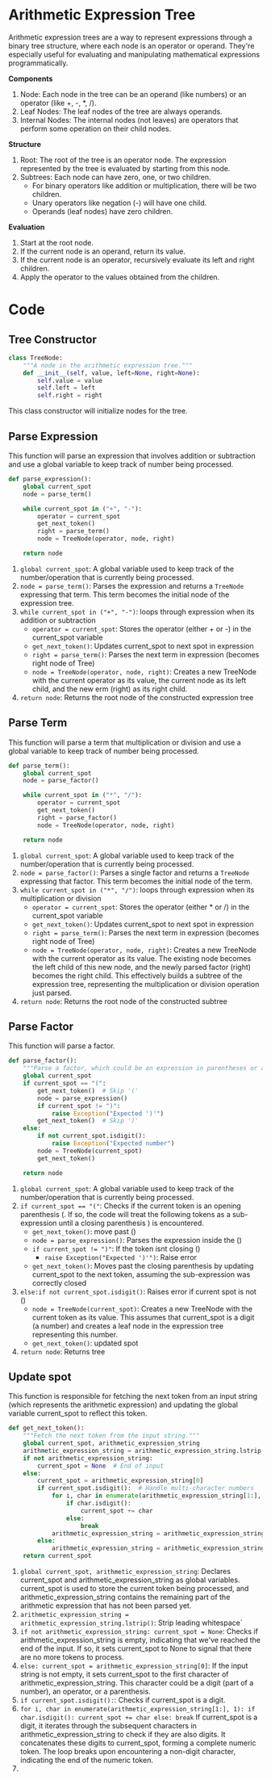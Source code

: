 # Arithmetic Expression Tree

Arithmetic expression trees are a way to represent expressions through a binary tree structure, where each node is an operator or operand. They're especially useful for evaluating and manipulating mathematical expressions programmatically.

**Components**
1. Node: Each node in the tree can be an operand (like numbers) or an operator (like +, -, *, /).
2. Leaf Nodes: The leaf nodes of the tree are always operands.
3. Internal Nodes: The internal nodes (not leaves) are operators that perform some operation on their child nodes.

**Structure**

1. Root: The root of the tree is an operator node. The expression represented by the tree is evaluated by starting from this node.
2. Subtrees: Each node can have zero, one, or two children. 
    - For binary operators like addition or multiplication, there will be two children. 
    - Unary operators like negation (-) will have one child. 
    - Operands (leaf nodes) have zero children.

**Evaluation**

1. Start at the root node.
2. If the current node is an operand, return its value.
3. If the current node is an operator, recursively evaluate its left and right children.
4. Apply the operator to the values obtained from the children.


# Code

## Tree Constructor

```python
class TreeNode:
    """A node in the arithmetic expression tree."""
    def __init__(self, value, left=None, right=None):
        self.value = value
        self.left = left
        self.right = right
```

This class constructor will initialize nodes for the tree.

## Parse Expression

This function will parse an expression that involves addition or subtraction and use a global variable to keep track of number being processed. 

```python
def parse_expression():
    global current_spot
    node = parse_term()

    while current_spot in ("+", "-"): 
        operator = current_spot
        get_next_token()
        right = parse_term()
        node = TreeNode(operator, node, right)

    return node
```



1. `global current_spot`: A global variable used to keep track of the number/operation that is currently being processed.
2. `node = parse_term()`: Parses the expression and returns a `TreeNode` expressing that term. This term becomes the initial node of the expression tree.
3. `while current_spot in ("+", "-")`: loops through expression when its addition or subtraction
    - `operator = current_spot`: Stores the operator (either + or -) in the current_spot variable
    - `get_next_token()`: Updates current_spot to next spot in expression
    - `right = parse_term()`: Parses the next term in expression (becomes right node of Tree)
    - `node = TreeNode(operator, node, right)`: Creates a new TreeNode with the current operator as its value, the current node as its left child, and the new erm (right) as its right child. 
4. `return node`: Returns the root node of the constructed expression tree

## Parse Term

This function will parse a term that multiplication or division and use a global variable to keep track of number being processed. 

```python
def parse_term():
    global current_spot
    node = parse_factor()

    while current_spot in ("*", "/"):
        operator = current_spot
        get_next_token()
        right = parse_factor()
        node = TreeNode(operator, node, right) 

    return node
```

1. `global current_spot`: A global variable used to keep track of the number/operation that is currently being processed.
2. `node = parse_factor()`: Parses a single factor and returns a `TreeNode` expressing that factor. This term becomes the initial node of the term.
3. `while current_spot in ("*", "/")`: loops through expression when its multiplication or division
    - `operator = current_spot`: Stores the operator (either * or /) in the current_spot variable
    - `get_next_token()`: Updates current_spot to next spot in expression
    - `right = parse_term()`: Parses the next term in expression (becomes right node of Tree)
    - `node = TreeNode(operator, node, right)`: Creates a new TreeNode with the current operator as its value. The existing node becomes the left child of this new node, and the newly parsed factor (right) becomes the right child. This effectively builds a subtree of the expression tree, representing the multiplication or division operation just parsed.
4. `return node`: Returns the root node of the constructed subtree

## Parse Factor

This function will parse a factor. 

```python
def parse_factor():
    """Parse a factor, which could be an expression in parentheses or a literal."""
    global current_spot
    if current_spot == "(":
        get_next_token()  # Skip '('
        node = parse_expression()
        if current_spot != ")":
            raise Exception("Expected ')'")
        get_next_token()  # Skip ')'
    else:
        if not current_spot.isdigit():
            raise Exception("Expected number")
        node = TreeNode(current_spot)
        get_next_token()

    return node
```

1. `global current_spot`: A global variable used to keep track of the number/operation that is currently being processed.
2. `if current_spot == "("`: Checks if the current token is an opening parenthesis (. If so, the code will treat the following tokens as a sub-expression until a closing parenthesis ) is encountered.
    - `get_next_token()`: move past ()
    - `node = parse_expression()`: Parses the expression inside the ()
    - `if current_spot != ")"`: If the token isnt closing ()
       - `raise Exception("Expected ')'")`: Raise error
    - `get_next_token()`: Moves past the closing parenthesis by updating current_spot to the next token, assuming the sub-expression was correctly closed
4. `else:if not current_spot.isdigit()`: Raises error if current spot is not ()
    - `node = TreeNode(current_spot)`: Creates a new TreeNode with the current token as its value. This assumes that current_spot is a digit (a number) and creates a leaf node in the expression tree representing this number.
    - `get_next_token()`: updated spot
5. `return node`: Returns tree

## Update spot

This function is responsible for fetching the next token from an input string (which represents the arithmetic expression) and updating the global variable current_spot to reflect this token.

```python
def get_next_token():
    """Fetch the next token from the input string."""
    global current_spot, arithmetic_expression_string
    arithmetic_expression_string = arithmetic_expression_string.lstrip()  # Strip leading whitespace
    if not arithmetic_expression_string:
        current_spot = None  # End of input
    else:
        current_spot = arithmetic_expression_string[0]
        if current_spot.isdigit():  # Handle multi-character numbers
            for i, char in enumerate(arithmetic_expression_string[1:], 1):
                if char.isdigit():
                    current_spot += char
                else:
                    break
            arithmetic_expression_string = arithmetic_expression_string[len(current_spot):]
        else:
            arithmetic_expression_string = arithmetic_expression_string[1:]
    return current_spot
```

1. `global current_spot, arithmetic_expression_string`: Declares current_spot and arithmetic_expression_string as global variables. current_spot is used to store the current token being processed, and arithmetic_expression_string contains the remaining part of the arithmetic expression that has not been parsed yet.
2. `arithmetic_expression_string = arithmetic_expression_string.lstrip()`: Strip leading whitespace`
3. `if not arithmetic_expression_string: current_spot = None`: Checks if arithmetic_expression_string is empty, indicating that we've reached the end of the input. If so, it sets current_spot to None to signal that there are no more tokens to process.
4. `else: current_spot = arithmetic_expression_string[0]`: If the input string is not empty, it sets current_spot to the first character of arithmetic_expression_string. This character could be a digit (part of a number), an operator, or a parenthesis.
5. `if current_spot.isdigit():`: Checks if current_spot is a digit. 
6. `for i, char in enumerate(arithmetic_expression_string[1:], 1):
                if char.isdigit():
                    current_spot += char
                else:
                    break`
If current_spot is a digit, it iterates through the subsequent characters in arithmetic_expression_string to check if they are also digits. It concatenates these digits to current_spot, forming a complete numeric token.
The loop breaks upon encountering a non-digit character, indicating the end of the numeric token.
7. 